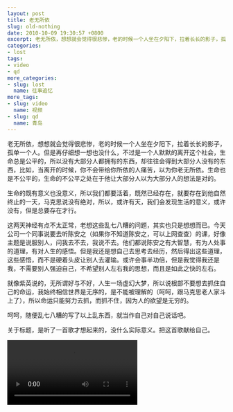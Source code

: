 ```yaml
---
layout: post
title: 老无所依
slug: old-nothing
date: 2010-10-09 19:30:57 +0800
excerpt: 老无所依，想想就会觉得很悲惨，老的时候一个人坐在夕阳下，拉着长长的影子，孤单一个人。但是再仔细想一想也没什么，不过是一个人默默的离开这个社会，生命总是公平的，所以没有大部分人都拥有的东西，却往往会得到大部分人没有的东西，比如，当离开的时候，你不会带给你所依的人痛苦，以为你老无所依。生命也是不公平的，生命的不公平之处在于他让大部分人以为大部分人的想法是对的。
categories:
- lost
tags:
- video
- qd
more_categories:
- slug: lost
  name: 往事追忆
more_tags:
- slug: video
  name: 视频
- slug: qd
  name: 青岛
---
```


老无所依，想想就会觉得很悲惨，老的时候一个人坐在夕阳下，拉着长长的影子，孤单一个人。但是再仔细想一想也没什么，不过是一个人默默的离开这个社会，生命总是公平的，所以没有大部分人都拥有的东西，却往往会得到大部分人没有的东西，比如，当离开的时候，你不会带给你所依的人痛苦，以为你老无所依。生命也是不公平的，生命的不公平之处在于他让大部分人以为大部分人的想法是对的。

生命的既有意义也没意义，所以我们都要活着，既然已经存在，就要存在到他自然终止的一天，马克思说没有绝对，所以，或许有天，我们会发现生活的意义，或许没有，但是总要存在才行。

这两天神经有点不太正常，老想这些乱七八糟的问题，其实也只是想想而已。今天公司一个同事说要去听陈安之（如果你不知道陈安之，可以上网查查）的课，好像主题是说服别人，问我去不去，我说不去。他们都说陈安之有大智慧，有为人处事的道理，有对人生的感悟。但是我还是想自己去思考去经历，然后得出这些道理，这些感悟，而不是硬着头皮让别人去灌输。或许会事半功倍，但是我觉得我还是我，不需要别人强迫自己，不希望别人左右我的思想，而且是如此之快的左右。

就像紫英说的，无所谓好与不好，人生一场虚幻大梦，所以说根部不要想去抓住自己的命运，我始终相信世界是无序的，是不能被理解的（呵呵，跟马克思老人家斗上了），所以命运只能努力去抓，而抓不住，因为人的欲望是无穷的。

呵呵，随便乱七八糟的写了以上乱东西，就当作自己对自己说话吧。

关于标题，是听了一首歌才想起来的，没什么实际意义。把这首歌献给自己。

<video controls="controls">
	<source src="{{ site.path.uploads }}2010/10/09/old-nothing/nothing.webm" type="video/webm" />
	<source src="{{ site.path.uploads }}2010/10/09/old-nothing/nothing.mp4" type="video/mp4" />
	Your browser does not support the video tag.
</video>

